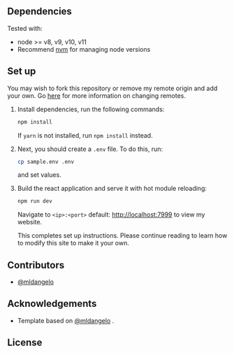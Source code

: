 ## Dependencies

Tested with:

* node >= v8, v9, v10, v11
* Recommend [nvm](https://github.com/creationix/nvm#installation) for managing node versions

## Set up

You may wish to fork this repository or remove my remote origin and add your own. Go [here](https://help.github.com/articles/changing-a-remote-s-url/) for more information on changing remotes.  

1. Install dependencies, run the following commands:

    ```bash
    npm install
    ```

    If `yarn` is not installed, run `npm install` instead.

2. Next, you should create a `.env` file. To do this, run:

    ```bash
    cp sample.env .env
    ```

    and set values.

3. Build the react application and serve it with hot module reloading:

    ```bash
    npm run dev
    ```

    Navigate to `<ip>:<port>` default: [http://localhost:7999](http://localhost:7999) to view my website.

    This completes set up instructions. Please continue reading to learn how to modify this site to make it your own.

## Contributors

* [@mldangelo](https://github.com/mldangelo)

## Acknowledgements

* Template based on [@mldangelo](https://github.com/mldangelo) .

## License


